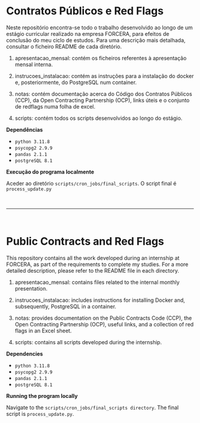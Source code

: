 # Contratos Públicos e Red Flags 

Neste repositório encontra-se todo o trabalho desenvolvido ao longo de um estágio curricular realizado na empresa FORCERA, para efeitos de conclusão do meu ciclo de estudos.
Para uma descrição mais detalhada, consultar o ficheiro README de cada diretório.  

1. apresentacao_mensal: contém os ficheiros referentes à apresentação mensal interna. 

2. instrucoes_instalacao: contém as instruções para a instalação do docker e, posteriormente, do PostgreSQL num container. 

3. notas: contém documentação acerca do Código dos Contratos Públicos (CCP), da Open Contracting Partnership (OCP), links úteis e o conjunto de redflags numa folha de excel. 

4. scripts: contém todos os scripts desenvolvidos ao longo do estágio. 


**Dependências**

- `python 3.11.8`
- `psycopg2 2.9.9`
- `pandas 2.1.1`
- `postgreSQL 8.1`


**Execução do programa localmente**

Aceder ao diretório `scripts/cron_jobs/final_scripts`. O script final é `process_update.py`


<br>

***

<br>

# Public Contracts and Red Flags

This repository contains all the work developed during an internship at FORCERA, as part of the requirements to complete my studies.
For a more detailed description, please refer to the README file in each directory.

1. apresentacao_mensal: contains files related to the internal monthly presentation.

2. instrucoes_instalacao: includes instructions for installing Docker and, subsequently, PostgreSQL in a container.

3. notas: provides documentation on the Public Contracts Code (CCP), the Open Contracting Partnership (OCP), useful links, and a collection of red flags in an Excel sheet.

4. scripts: contains all scripts developed during the internship.

**Dependencies**

- `python 3.11.8`
- `psycopg2 2.9.9`
- `pandas 2.1.1`
- `postgreSQL 8.1`

**Running the program locally**

Navigate to the `scripts/cron_jobs/final_scripts directory`. The final script is `process_update.py`.
